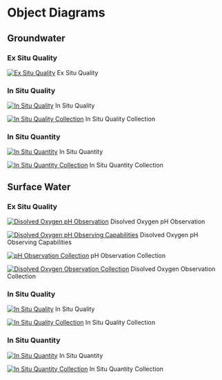 # Object Diagrams

## Groundwater

### Ex Situ Quality

[![Ex Situ Quality](https://github.com/opengeospatial/WaterQualityIE/assets/11915304/e04cd5be-bcd2-45d9-a7a4-ee20bd19eda6)](https://umltool.ogc.org/index.php?m=7&o=F583195F-0C18-4e93-9BA2-6CEFCCDC9C77)
Ex Situ Quality

### In Situ Quality 

[![In Situ Quality](https://github.com/opengeospatial/WaterQualityIE/assets/11915304/8a77bdac-e475-4271-8609-225a5c8f37a3)](https://umltool.ogc.org/index.php?m=7&o=CF189D3B-5775-4a95-ACA1-E2F8172F696B)
In Situ Quality

[![In Situ Quality Collection](https://github.com/opengeospatial/WaterQualityIE/assets/11915304/8fac08bf-a3eb-4fc1-9594-b542d34fe152)](https://umltool.ogc.org/index.php?m=7&o=4C05EC21-D5A2-41d4-B79C-FC81B63488D1)
In Situ Quality Collection

### In Situ Quantity

[![In Situ Quantity](https://github.com/opengeospatial/WaterQualityIE/assets/11915304/ab5b1d4c-4f5d-4588-8949-398d7a681992)](https://umltool.ogc.org/index.php?m=7&o=D6BCAD67-7C0F-4898-B819-692B2E514AFA)
In Situ Quantity

[![In Situ Quantity Collection](https://github.com/opengeospatial/WaterQualityIE/assets/11915304/e08dcfb6-6eae-42a8-8daa-e54a546f849a)](https://umltool.ogc.org/index.php?m=7&o=26755792-10F2-48a2-968B-2BB525252DE6)
In Situ Quantity Collection

## Surface Water

### Ex Situ Quality

[![Disolved Oxygen pH Observation](https://github.com/opengeospatial/WaterQualityIE/assets/11915304/9d7e66fd-bf79-4d76-87ce-5e9824a7d15e)](https://umltool.ogc.org/index.php?m=7&o=3D187281-0DB8-4b0d-921E-7C435643197F)
Disolved Oxygen pH Observation

[![Disolved Oxygen pH Observing Capabilities](https://github.com/opengeospatial/WaterQualityIE/assets/11915304/6aa7040d-6f9c-4f29-ade8-558f03208961)](https://umltool.ogc.org/index.php?m=7&o=516F5DFC-6930-44bd-95B0-53F6EBB9281A)
Disolved Oxygen pH Observing Capabilities

[![pH Observation Collection](https://github.com/opengeospatial/WaterQualityIE/assets/11915304/8e5c06af-4358-485d-927a-1ca52f4abe89)](https://umltool.ogc.org/index.php?m=7&o=5F725728-63F9-45d6-9D53-8A7F82F42F2E)
pH Observation Collection

[![Disolved Oxygen Observation Collection](https://github.com/opengeospatial/WaterQualityIE/assets/11915304/004feb68-6b4b-4dc1-9f17-1af9d2b6b728)](https://umltool.ogc.org/index.php?m=7&o=65D0BCC4-C0B4-4940-A601-60A8AEE7E3EE)
Disolved Oxygen Observation Collection

### In Situ Quality

[![In Situ Quality](https://github.com/opengeospatial/WaterQualityIE/assets/11915304/94132779-eee6-4e0e-9ce4-732697203ce9)](https://umltool.ogc.org/index.php?m=7&o=FD08F420-7A73-4242-B105-6C3BB99A046A)
In Situ Quality

[![In Situ Quality Collection](https://github.com/opengeospatial/WaterQualityIE/assets/11915304/be481751-5e25-4504-be8f-49962db35146)](https://umltool.ogc.org/index.php?m=7&o=3D14BB3B-B8CC-4816-A7DE-754B9C3DA0A2)
In Situ Quality Collection

### In Situ Quantity

[![In Situ Quantity](https://github.com/opengeospatial/WaterQualityIE/assets/11915304/c06e443b-97b8-4290-b704-672af8d309ee)](https://umltool.ogc.org/index.php?m=7&o=6A988BF5-F153-4478-9F16-CD1FF796EE2F)
In Situ Quantity

[![In Situ Quantity Collection](https://github.com/opengeospatial/WaterQualityIE/assets/11915304/bacb26af-ee55-4f2d-9edb-d5bfccbcee14)](https://umltool.ogc.org/index.php?m=7&o=E621FEB4-5D93-465b-B42E-9BBA01834ECA)
In Situ Quantity Collection
